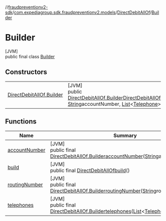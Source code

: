//[fraudpreventionv2-sdk](../../../../index.md)/[com.expediagroup.sdk.fraudpreventionv2.models](../../index.md)/[DirectDebitAllOf](../index.md)/[Builder](index.md)

# Builder

[JVM]\
public final class [Builder](index.md)

## Constructors

| | |
|---|---|
| [DirectDebitAllOf.Builder](-direct-debit-all-of.-builder.md) | [JVM]<br>public [DirectDebitAllOf.Builder](index.md)[DirectDebitAllOf.Builder](-direct-debit-all-of.-builder.md)([String](https://docs.oracle.com/javase/8/docs/api/java/lang/String.html)routingNumber, [String](https://docs.oracle.com/javase/8/docs/api/java/lang/String.html)accountNumber, [List](https://docs.oracle.com/javase/8/docs/api/java/util/List.html)&lt;[Telephone](../../-telephone/index.md)&gt;telephones) |

## Functions

| Name | Summary |
|---|---|
| [accountNumber](account-number.md) | [JVM]<br>public final [DirectDebitAllOf.Builder](index.md)[accountNumber](account-number.md)([String](https://docs.oracle.com/javase/8/docs/api/java/lang/String.html)accountNumber) |
| [build](build.md) | [JVM]<br>public final [DirectDebitAllOf](../index.md)[build](build.md)() |
| [routingNumber](routing-number.md) | [JVM]<br>public final [DirectDebitAllOf.Builder](index.md)[routingNumber](routing-number.md)([String](https://docs.oracle.com/javase/8/docs/api/java/lang/String.html)routingNumber) |
| [telephones](telephones.md) | [JVM]<br>public final [DirectDebitAllOf.Builder](index.md)[telephones](telephones.md)([List](https://docs.oracle.com/javase/8/docs/api/java/util/List.html)&lt;[Telephone](../../-telephone/index.md)&gt;telephones) |

